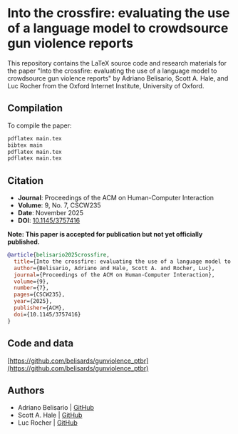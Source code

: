 # Into the crossfire: evaluating the use of a language model to crowdsource gun violence reports

This repository contains the LaTeX source code and research materials for the paper "Into the crossfire: evaluating the use of a language model to crowdsource gun violence reports" by Adriano Belisario, Scott A. Hale, and Luc Rocher from the Oxford Internet Institute, University of Oxford.

## Compilation

To compile the paper:

```bash
pdflatex main.tex
bibtex main
pdflatex main.tex
pdflatex main.tex
```

## Citation

- **Journal**: Proceedings of the ACM on Human-Computer Interaction
- **Volume**: 9, No. 7, CSCW235
- **Date**: November 2025
- **DOI**: [10.1145/3757416](https://doi.org/10.1145/3757416)

**Note: This paper is accepted for publication but not yet officially published.**

```bibtex
@article{belisario2025crossfire,
  title={Into the crossfire: evaluating the use of a language model to crowdsource gun violence reports},
  author={Belisario, Adriano and Hale, Scott A. and Rocher, Luc},
  journal={Proceedings of the ACM on Human-Computer Interaction},
  volume={9},
  number={7},
  pages={CSCW235},
  year={2025},
  publisher={ACM},
  doi={10.1145/3757416}
}
```

## Code and data

[https://github.com/belisards/gunviolence_ptbr](https://github.com/belisards/gunviolence_ptbr)

## Authors

- Adriano Belisario | [GitHub](https://github.com/belisards)
- Scott A. Hale | [GitHub](https://github.com/computermacgyver)
- Luc Rocher | [GitHub](https://github.com/cynddl)
